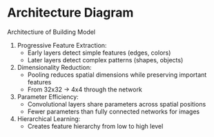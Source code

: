 # Architecture Diagram




Architectiure of Building Model 

1. Progressive Feature Extraction:
    * Early layers detect simple features (edges, colors)
    * Later layers detect complex patterns (shapes, objects)
2. Dimensionality Reduction:
    * Pooling reduces spatial dimensions while preserving important features
    * From 32x32 → 4x4 through the network
3. Parameter Efficiency:
    * Convolutional layers share parameters across spatial positions
    * Fewer parameters than fully connected networks for images
4. Hierarchical Learning:
    * Creates feature hierarchy from low to high level
